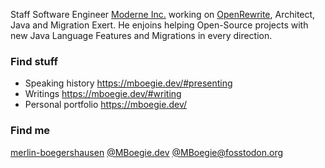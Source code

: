 Staff Software Engineer [Moderne Inc.](https://www.moderne.ai/) working on [OpenRewrite](https://docs.openrewrite.org/), Architect, Java and Migration Exert.
He enjoins helping Open-Source projects with new Java Language Features and Migrations in every direction.

### Find stuff

* Speaking history https://mboegie.dev/#presenting
* Writings https://mboegie.dev/#writing
* Personal portfolio https://mboegie.dev/

### Find me

[merlin-boegershausen](https://www.linkedin.com/in/merlin-boegershausen/)
[@MBoegie.dev](https://bsky.app/profile/mboegie.dev)
[@MBoegie@fosstodon.org](https://fosstodon.org/@MBoegie)
